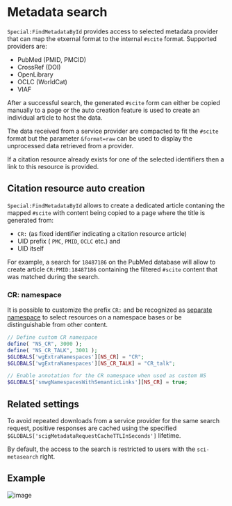 # Metadata search

`Special:FindMetadataById` provides access to selected metadata provider that can
map the etxernal format to the internal `#scite` format. Supported providers are:

- PubMed (PMID, PMCID)
- CrossRef (DOI)
- OpenLibrary
- OCLC (WorldCat)
- VIAF

After a successful search, the generated `#scite` form can either be copied manually to a page
or the auto creation feature is used to create an individual article to host the data.

The data received from a service provider are compacted to fit the `#scite` format but the
parameter `&format=raw` can be used to display the unprocessed data retrieved from a provider.

If a citation resource already exists for one of the selected identifiers then a link
to this resource is provided.

## Citation resource auto creation

`Special:FindMetadataById` allows to create a dedicated article contaning the mapped
`#scite` with content being copied to a page where the title is generated from:

- `CR:` (as fixed identifier indicating a citation resource article)
- UID prefix ( `PMC`, `PMID`, `OCLC` etc.) and
- UID itself

For example, a search for `18487186` on the PubMed database will allow to create article
`CR:PMID:18487186` containing the filtered `#scite` content that was matched during the search.

### CR: namespace

It is possible to customize the prefix `CR:` and be recognized as [separate namespace][mw-cns] to
select resources on a namespace bases or be distinguishable from other content.

```php
// Define custom CR namespace
define( "NS_CR", 3000 );
define( "NS_CR_TALK", 3001 );
$GLOBALS['wgExtraNamespaces'][NS_CR] = "CR";
$GLOBALS['wgExtraNamespaces'][NS_CR_TALK] = "CR_talk";

// Enable annotation for the CR namespace when used as custom NS
$GLOBALS['smwgNamespacesWithSemanticLinks'][NS_CR] = true;
```

## Related settings

To avoid repeated downloads from a service provider for the same search request, positive responses
are cached using the specified `$GLOBALS['scigMetadataRequestCacheTTLInSeconds']` lifetime.

By default, the access to the search is restricted to users with the `sci-metasearch` right.

## Example

![image](https://cloud.githubusercontent.com/assets/1245473/8856154/490ac43e-3169-11e5-8b79-52ff1adf05ad.png)

[mw-cns]: https://www.mediawiki.org/wiki/Manual:Using_custom_namespaces
